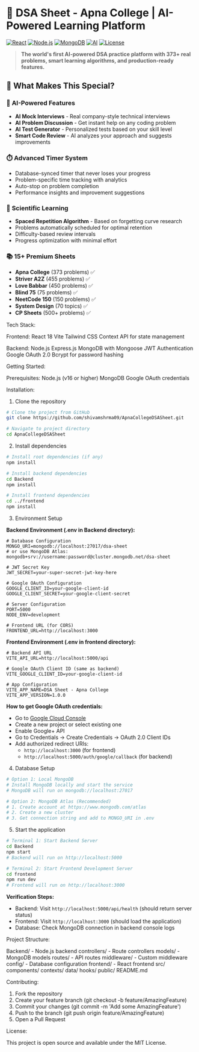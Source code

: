 # 🚀 DSA Sheet - Apna College | AI-Powered Learning Platform

[![React](https://img.shields.io/badge/React-18.0-blue.svg)](https://reactjs.org/)
[![Node.js](https://img.shields.io/badge/Node.js-18.0-green.svg)](https://nodejs.org/)
[![MongoDB](https://img.shields.io/badge/MongoDB-6.0-green.svg)](https://mongodb.com/)
[![AI](https://img.shields.io/badge/AI-Gemini-orange.svg)](https://ai.google.dev/)
[![License](https://img.shields.io/badge/License-MIT-yellow.svg)](LICENSE)

> **The world's first AI-powered DSA practice platform with 373+ real problems, smart learning algorithms, and production-ready features.**

## 🌟 What Makes This Special?

### 🤖 **AI-Powered Features**
- **AI Mock Interviews** - Real company-style technical interviews
- **AI Problem Discussion** - Get instant help on any coding problem
- **AI Test Generator** - Personalized tests based on your skill level
- **Smart Code Review** - AI analyzes your approach and suggests improvements

### ⏱️ **Advanced Timer System**
- Database-synced timer that never loses your progress
- Problem-specific time tracking with analytics
- Auto-stop on problem completion
- Performance insights and improvement suggestions

### 🧠 **Scientific Learning**
- **Spaced Repetition Algorithm** - Based on forgetting curve research
- Problems automatically scheduled for optimal retention
- Difficulty-based review intervals
- Progress optimization with minimal effort

### 📚 **15+ Premium Sheets**
- **Apna College** (373 problems) ✅
- **Striver A2Z** (455 problems) ✅
- **Love Babbar** (450 problems) ✅
- **Blind 75** (75 problems) ✅
- **NeetCode 150** (150 problems) ✅
- **System Design** (70 topics) ✅
- **CP Sheets** (500+ problems) ✅

Tech Stack:

Frontend:
React 18
Vite
Tailwind CSS
Context API for state management

Backend:
Node.js
Express.js
MongoDB with Mongoose
JWT Authentication
Google OAuth 2.0
Bcrypt for password hashing

Getting Started:

Prerequisites:
Node.js (v16 or higher)
MongoDB
Google OAuth credentials

Installation:

1. Clone the repository
```bash
# Clone the project from GitHub
git clone https://github.com/shivamshrma09/ApnaCollegeDSASheet.git

# Navigate to project directory
cd ApnaCollegeDSASheet
```

2. Install dependencies
```bash
# Install root dependencies (if any)
npm install

# Install backend dependencies
cd Backend
npm install

# Install frontend dependencies
cd ../frontend
npm install
```

3. Environment Setup

**Backend Environment (.env in Backend directory):**
```env
# Database Configuration
MONGO_URI=mongodb://localhost:27017/dsa-sheet
# or use MongoDB Atlas: mongodb+srv://username:password@cluster.mongodb.net/dsa-sheet

# JWT Secret Key
JWT_SECRET=your-super-secret-jwt-key-here

# Google OAuth Configuration
GOOGLE_CLIENT_ID=your-google-client-id
GOOGLE_CLIENT_SECRET=your-google-client-secret

# Server Configuration
PORT=5000
NODE_ENV=development

# Frontend URL (for CORS)
FRONTEND_URL=http://localhost:3000
```

**Frontend Environment (.env in frontend directory):**
```env
# Backend API URL
VITE_API_URL=http://localhost:5000/api

# Google OAuth Client ID (same as backend)
VITE_GOOGLE_CLIENT_ID=your-google-client-id

# App Configuration
VITE_APP_NAME=DSA Sheet - Apna College
VITE_APP_VERSION=1.0.0
```

**How to get Google OAuth credentials:**
- Go to [Google Cloud Console](https://console.cloud.google.com/)
- Create a new project or select existing one
- Enable Google+ API
- Go to Credentials → Create Credentials → OAuth 2.0 Client IDs
- Add authorized redirect URIs:
  - `http://localhost:3000` (for frontend)
  - `http://localhost:5000/auth/google/callback` (for backend)

4. Database Setup
```bash
# Option 1: Local MongoDB
# Install MongoDB locally and start the service
# MongoDB will run on mongodb://localhost:27017

# Option 2: MongoDB Atlas (Recommended)
# 1. Create account at https://www.mongodb.com/atlas
# 2. Create a new cluster
# 3. Get connection string and add to MONGO_URI in .env
```

5. Start the application
```bash
# Terminal 1: Start Backend Server
cd Backend
npm start
# Backend will run on http://localhost:5000

# Terminal 2: Start Frontend Development Server
cd frontend
npm run dev
# Frontend will run on http://localhost:3000
```

**Verification Steps:**
- Backend: Visit `http://localhost:5000/api/health` (should return server status)
- Frontend: Visit `http://localhost:3000` (should load the application)
- Database: Check MongoDB connection in backend console logs

Project Structure:

Backend/ - Node.js backend
  controllers/ - Route controllers
  models/ - MongoDB models
  routes/ - API routes
  middleware/ - Custom middleware
  config/ - Database configuration
frontend/ - React frontend
  src/
    components/
    contexts/
    data/
    hooks/
  public/
README.md

Contributing:

1. Fork the repository
2. Create your feature branch (git checkout -b feature/AmazingFeature)
3. Commit your changes (git commit -m 'Add some AmazingFeature')
4. Push to the branch (git push origin feature/AmazingFeature)
5. Open a Pull Request

License:

This project is open source and available under the MIT License.
